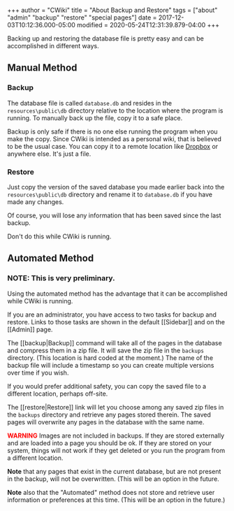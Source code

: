 +++
author = "CWiki"
title = "About Backup and Restore"
tags = ["about" "admin" "backup" "restore" "special pages"]
date = 2017-12-03T10:12:36.000-05:00
modified = 2020-05-24T12:31:39.879-04:00
+++

Backing up and restoring the database file is pretty easy and can be accomplished in different ways.

## Manual Method ##

### Backup ###

The database file is called `database.db` and resides in the `resources\public\db` directory relative to the location where the program is running. To manually back up the file, copy it to a safe place.

Backup is only safe if there is no one else running the program when you make the copy. Since CWiki is intended as a personal wiki, that is believed to be the usual case. You can copy it to a remote location like [Dropbox](https://www.dropbox.com/) or anywhere else. It's just a file.

### Restore ###

Just copy the version of the saved database you made earlier back into the `resources\public\db` directory and rename it to `database.db` if you have made any changes.

Of course, you will lose any information that has been saved since the last backup.

Don't do this while CWiki is running.

## Automated Method ##

### NOTE: This is very preliminary. ###

Using the automated method has the advantage that it can be accomplished while CWiki is running.

If you are an administrator, you have access to two tasks for backup and restore. Links to those tasks are shown in the default [[Sidebar]] and on the [[Admin]] page. 

The [[backup|Backup]] command will take all of the pages in the database and compress them in a zip file. It will save the zip file in the `backups` directory. (This location is hard coded at the moment.) The name of the backup file will include a timestamp so you can create multiple versions over time if you wish.

If you would prefer additional safety, you can copy the saved file to a different location, perhaps off-site​.

The [[restore|Restore]] link will let you choose among any saved zip files in the `backups` directory and retrieve any pages stored therein. The saved pages will overwrite any pages in the database with the same name.

**<span style="color:red">WARNING</span>** Images are not included in backups. If they are stored externally and are loaded into a page you should be ok. If they are stored on your system, things will not work if they get deleted or you run the program from a different location.

**Note** that any pages that exist in the current database, but are not present in the backup, will not be overwritten. (This will be an option in the future.

**Note** also that the "Automated" method does not store and retrieve user information or preferences at this time. (This will be an option in the future.)